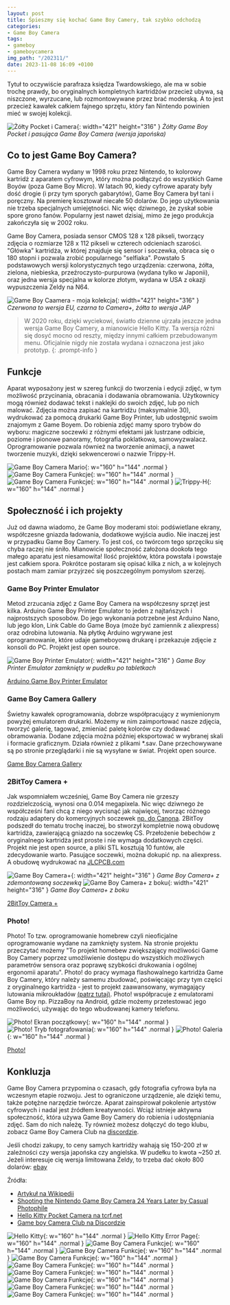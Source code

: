 ```yaml
---
layout: post
title: Śpieszmy się kochać Game Boy Camery, tak szybko odchodzą
categories:
- Game Boy Camera
tags:
- gameboy
- gameboycamera
img_path: "/202311/"
date: 2023-11-08 16:09 +0100
---
```

Tytuł to oczywiście parafraza księdza Twardowskiego, ale ma w sobie trochę prawdy, bo oryginalnych kompletnych kartridżów przecież ubywa, są niszczone, wyrzucane, lub rozmontowywane przez brać moderską. A to jest przecież kawałek całkiem fajnego sprzętu, który fan Nintendo powinien mieć w swojej kolekcji.

![Żółty Pocket i Camera](game-boy-camera-02.jpg){: width="421" height="316" }
_Żółty Game Boy Pocket i pasująca Game Boy Camera (wersja japońska)_
 
## Co to jest Game Boy Camera?
 
Game Boy Camera wydany w 1998 roku przez Nintendo, to kolorowy kartridż z aparatem cyfrowym, który można podłączyć do wszystkich Game Boyów (poza Game Boy Micro). W latach 90, kiedy cyfrowe aparaty były dość drogie (i przy tym sporych gabarytów), Game Boy Camera był tani i poręczny. Na premierę kosztował niecałe 50 dolarów. Do jego użytkowania nie trzeba specjalnych umiejętności. Nic więc dziwnego, że zyskał sobie spore grono fanów. Popularny jest nawet dzisiaj, mimo że jego produkcja zakończyła się w 2002 roku.
 
Game Boy Camera, posiada sensor CMOS 128 x 128 pikseli, tworzący zdjęcia o rozmiarze 128 x 112 pikseli w czterech odcieniach szarości. "Główka" kartridża, w której znajduje się sensor i soczewka, obraca się o 180 stopni i pozwala zrobić popularnego "selfiaka". Powstało 5 podstawowych wersji kolorystycznych tego urządzenia: czerwona, żółta, zielona, niebieska, przeźroczysto-purpurowa (wydana tylko w Japonii), oraz jedna wersja specjalna w kolorze złotym, wydana w USA z okazji wypuszczenia Zeldy na N64.

![Game Boy Caamera - moja kolekcja](game-boy-camera-01.jpg){: width="421" height="316" }
_Czerwona to wersja EU, czarna to Camera+, żółta to wersja JAP_

> W 2020 roku, dzięki wyciekowi, światło dzienne ujrzała jeszcze jedna wersja Game Boy Camery, a mianowicie Hello Kitty. Ta wersja różni się dosyć mocno od reszty, między innymi całkiem przebudowanym menu. Oficjalnie nigdy nie została wydana i oznaczona jest jako prototyp.
{: .prompt-info }

## Funkcje
 
Aparat wyposażony jest w szereg funkcji do tworzenia i edycji zdjęć, w tym możliwość przycinania, obracania i dodawania obramowania. Użytkownicy mogą również dodawać tekst i naklejki do swoich zdjęć, lub po nich malować. Zdjęcia można zapisać na kartridżu (maksymalnie 30), wydrukować za pomocą drukarki Game Boy Printer, lub udostępnić swoim znajomym z Game Boyem. Do robienia zdjęć mamy sporo trybów do wyboru: magiczne soczewki z różnymi efektami jak lustrzane odbicie, poziome i pionowe panoramy, fotografia poklatkowa, samowyzwalacz. Oprogramowanie pozwala również na tworzenie animacji, a nawet tworzenie muzyki, dzięki sekwencerowi o nazwie Trippy-H.
 
![Game Boy Camera Mario](gbcamera-01.png){: w="160" h="144" .normal }
![Game Boy Camera Funkcje](gbcamera-02.png){: w="160" h="144" .normal }
![Game Boy Camera Funkcje](gbcamera-03.png){: w="160" h="144" .normal }
![Trippy-H](trippy-h.png){: w="160" h="144" .normal }
 
 
## Społeczność i ich projekty
 
Już od dawna wiadomo, że Game Boy moderami stoi: podświetlane ekrany, współczesne gniazda ładowania, dodatkowe wyjścia audio. Nie inaczej jest w przypadku Game Boy Camery. To jest coś, co twórcom tego sprzęciku się chyba raczej nie śniło. Mianowicie społeczność założona dookoła tego małego aparatu jest niesamowita! Ilość projektów, która powstała i powstaje jest całkiem spora. Pokrótce postaram się opisać kilka z nich, a w kolejnych postach mam zamiar przyjrzeć się poszczególnym pomysłom szerzej.
 
### Game Boy Printer Emulator
 
Metod zrzucania zdjęć z Game Boy Camera na współczesny sprzęt jest kilka. Arduino Game Boy Printer Emulator to jeden z najtańszych i najprostszych sposobów. Do jego wykonania potrzebne jest Arduino Nano, lub jego klon, Link Cable do Game Boya (może być zamiennik z aliexpress) oraz odrobina lutowania. Na płytkę Arduino wgrywane jest oprogramowanie, które udaje gameboyową drukarę i przekazuje zdjęcie z konsoli do PC. Projekt jest open source.

![Game Boy Printer Emulator](game-boy-printer-emulator.jpg){: width="421" height="316" }
_Game Boy Printer Emulator zamknięty w pudełku po tabletkach_
 
[Arduino Game Boy Printer Emulator ](https://github.com/mofosyne/arduino-gameboy-printer-emulator)
 
### Game Boy Camera Gallery
 
Świetny kawałek oprogramowania, dobrze współpracujący z wymienionym powyżej emulatorem drukarki. Możemy w nim zaimportować nasze zdjęcia, tworzyć galerię, tagować, zmieniać paletę kolorów czy dodawać obramowania. Dodane zdjęcia można później eksportować w wybranej skali i formacie graficznym. Działa również z plikami *.sav. Dane przechowywane są po stronie przeglądarki i nie są wysyłane w świat. Projekt open source.
 
[Game Boy Camera Gallery](https://herrzatacke.github.io/gb-printer-web/)
 
### 2BitToy Camera +
 
Jak wspomniałem wcześniej, Game Boy Camera nie grzeszy rozdzielczością, wynosi ona 0.014 megapixela. Nic więc dziwnego że współcześni fani chcą z niego wycisnąć jak najwięcej, tworząc różnego rodzaju adaptery do komercyjnych soczewek [np. do Canona](https://youtu.be/Bpizq3mVY20?si=zczUunFWzf1BBQZ0). 2BitToy podszedł do tematu trochę inaczej, bo stworzył kompletnie nową obudowę kartridża, zawierającą gniazdo na soczewkę CS. Przełożenie bebechów z oryginalnego kartridża jest proste i nie wymaga dodatkowych części. Projekt nie jest open source, a pliki STL kosztują 10 funtów, ale zdecydowanie warto. Pasujące soczewki, można dokupić np. na aliexpress. A obudowę wydrukować na [JLCPCB.com](https://JLCPCB.com)

![Game Boy Camera+](game-boy-camera-plus-01.jpg){: width="421" height="316" }
_Game Boy Camera+ z zdemontowaną soczewką_
![Game Boy Camera+ z boku](game-boy-camera-plus-02.jpg){: width="421" height="316" }
_Game Boy Camera+ z boku_
 
[2BitToy Camera +](https://2bittoy.carrd.co/)
 
### Photo!
 
Photo! To tzw. oprogramowanie homebrew czyli nieoficjalne oprogramowanie wydane na zamknięty system. Na stronie projektu przeczytać możemy "To projekt homebew zwiększający możliwości Game Boy Camery poprzez umożliwienie dostępu do wszystkich możliwych parametrów sensora oraz poprawę szybkości drukowania i ogólnej ergonomii aparatu". Photo! do pracy wymaga flashowalnego kartridża Game Boy Camery, który należy samemu zbudować, poświęcając przy tym części z oryginalnego kartridża - jest to projekt zaawansowany, wymagający lutowania mikroukładów [(patrz tutaj)](https://github.com/HDR/Gameboy-Camera-Flashcart/). Photo! współpracuje z emulatorami Game Boy np. PizzaBoy na Android, gdzie możemy przetestować jego możliwości, używając do tego wbudowanej kamery telefonu.

![Photo! Ekran początkowy](photo-01.png){: w="160" h="144" .normal }
![Photo! Tryb fotografowania](photo-02.png){: w="160" h="144" .normal }
![Photo! Galeria](photo-03.png){: w="160" h="144" .normal }
 
[Photo!](https://github.com/untoxa/gb-photo)
 
## Konkluzja
 
Game Boy Camera przypomina o czasach, gdy fotografia cyfrowa była na wczesnym etapie rozwoju. Jest to ograniczone urządzenie, ale dzięki temu, także potężne narzędzie twórcze. Aparat zainspirował pokolenie artystów cyfrowych i nadal jest źródłem kreatywności. Wciąż istnieje aktywna społeczność, która używa Game Boy Camery do robienia i udostępniania zdjęć. Sam do nich należę. Ty również możesz dołączyć do tego klubu, zobacz Game Boy Camera Club na [discordzie](https://discord.com/invite/C7WFJHG). 

Jeśli chodzi zakupy, to ceny samych kartridży wahają się 150-200 zł w zależności czy wersja japońska czy angielska. W pudełku to kwota ~250 zł. Jeżeli interesuje cię wersja limitowana Zeldy, to trzeba dać około 800 dolarów: [ebay](https://www.ebay.com/itm/225832619558?hash=item3494ac4e26:g:fyoAAOSw7R1lNsno&amdata=enc%3AAQAIAAAA4MTM6XGFBORBGnHF1cYM0%2BTy4B%2Big08n3%2BY1c3gj5V3G2vz423RBM%2BPw2CKrKOtvXd6%2B%2BFYqhXcTRvJe%2FMBCFTB8LTl4jpWWpUg65laszjHnaJYrUkU4GGYui5ZtfSZUE1mov73xkMpW9bn8mVJF6M9gpioqEkwNlwIew4xaAYoJs4NwYloXQRKh%2B0mlX%2FwuJnWoT3%2FYrfHYS3G%2F2pJaFLjNvtmxNCG7DBiG4cuMZkyoOIc6WdZ9vUPzOT1zCsS8FOEP1womWc78hYlbxQos%2B2nzLpiwpzRuDXYZ4Zye8ufq%7Ctkp%3ABk9SR5C5z4TvYg)


Źródła:
- [Artykuł na Wikipedii](https://en.wikipedia.org/wiki/Game_Boy_Camera)
- [Shooting the Nintendo Game Boy Camera 24 Years Later by Casual Photophile](https://casualphotophile.com/2021/12/19/game-boy-camera-review/)
- [Hello Kitty Pocket Camera na tcrf.net](https://tcrf.net/Hello_Kitty_Pocket_Camera)
- [Game boy Camera Club na Discordzie](https://discord.com/invite/C7WFJHG) 


![Hello Kitty](hellokitty-02.png){: w="160" h="144" .normal }
![Hello Kitty Error Page](hellokitty-01.png){: w="160" h="144" .normal }
![Game Boy Camera Funkcje](gbcamera-04.png){: w="160" h="144" .normal }
![Game Boy Camera Funkcje](gbcamera-05.png){: w="160" h="144" .normal }
![Game Boy Camera Funkcje](gbcamera-06.png){: w="160" h="144" .normal }
![Game Boy Camera Funkcje](gbcamera-07.png){: w="160" h="144" .normal }
![Game Boy Camera Funkcje](gbcamera-08.png){: w="160" h="144" .normal }
![Game Boy Camera Funkcje](gbcamera-09.png){: w="160" h="144" .normal }
![Game Boy Camera Funkcje](gbcamera-10.png){: w="160" h="144" .normal }
![Game Boy Camera Funkcje](gbcamera-11.png){: w="160" h="144" .normal }